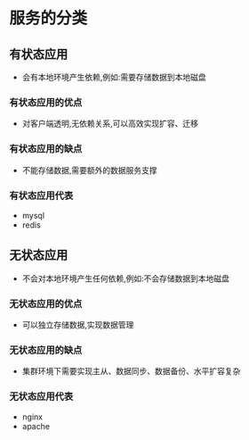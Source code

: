 # 服务的分类

  ## 有状态应用
  - 会有本地环境产生依赖,例如:需要存储数据到本地磁盘
  
  ### 有状态应用的优点
  - 对客户端透明,无依赖关系,可以高效实现扩容、迁移

  ### 有状态应用的缺点
  - 不能存储数据,需要额外的数据服务支撑

  ### 有状态应用代表
  - mysql
  - redis


  ## 无状态应用
  - 不会对本地环境产生任何依赖,例如:不会存储数据到本地磁盘

  ### 无状态应用的优点
  - 可以独立存储数据,实现数据管理

  ### 无状态应用的缺点
  - 集群环境下需要实现主从、数据同步、数据备份、水平扩容复杂

  ### 无状态应用代表
  - nginx
  - apache